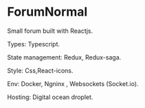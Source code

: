 # ForumNormal


Small forum built with Reactjs.


Types: Typescript.


State management: Redux, Redux-saga.


Style: Css,React-icons.


Env: Docker, Ngninx , Websockets (Socket.io).


Hosting: Digital ocean droplet.
